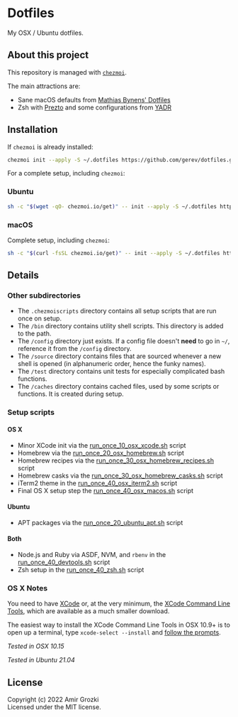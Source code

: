 # Dotfiles

My OSX / Ubuntu dotfiles.

## About this project

This repository is managed with [`chezmoi`](https://chezmoi.io).

The main attractions are:

- Sane macOS defaults from [Mathias Bynens' Dotfiles](https://github.com/mathiasbynens/dotfiles)
- Zsh with [Prezto](https://github.com/sorin-ionescu/prezto) and some configurations from [YADR](https://github.com/skwp/dotfiles)

## Installation

If `chezmoi` is already installed:

```sh
chezmoi init --apply -S ~/.dotfiles https://github.com/gerev/dotfiles.git
```

For a complete setup, including `chezmoi`:

### Ubuntu

```sh
sh -c "$(wget -qO- chezmoi.io/get)" -- init --apply -S ~/.dotfiles https://github.com/gerev/dotfiles.git
```

### macOS

Complete setup, including `chezmoi`:

```sh
sh -c "$(curl -fsSL chezmoi.io/get)" -- init --apply -S ~/.dotfiles https://github.com/gerev/dotfiles.git 
```

## Details

### Other subdirectories

* The `.chezmoiscripts` directory contains all setup scripts that are run once on setup.
* The `/bin` directory contains utility shell scripts. This directory is added to the path.
* The `/config` directory just exists. If a config file doesn't **need** to go in `~/`, reference it from the `/config` directory.
* The `/source` directory contains files that are sourced whenever a new shell is opened (in alphanumeric order, hence the funky names).
* The `/test` directory contains unit tests for especially complicated bash functions.
* The `/caches` directory contains cached files, used by some scripts or functions. It is created during setup.

### Setup scripts

#### OS X

* Minor XCode init via the [run_once_10_osx_xcode.sh](.chezmoiscripts/run_once_10_osx_xcode.sh.tmpl) script
* Homebrew via the [run_once_20_osx_homebrew.sh](.chezmoiscripts/run_once_20_osx_homebrew.sh.tmpl) script
* Homebrew recipes via the [run_once_30_osx_homebrew_recipes.sh](.chezmoiscripts/run_once_30_osx_homebrew_recipes.sh.tmpl) script
* Homebrew casks via the [run_once_30_osx_homebrew_casks.sh](.chezmoiscripts/run_once_30_osx_homebrew_casks.sh.tmpl) script
* iTerm2 theme in the [run_once_40_osx_iterm2.sh](.chezmoiscripts/run_once_40_osx_iterm2.sh.tmpl) script
* Final OS X setup step the [run_once_40_osx_macos.sh](.chezmoiscripts/run_once_40_osx_macos.sh.tmpl) script

#### Ubuntu
* APT packages via the [run_once_20_ubuntu_apt.sh](.chezmoiscripts/run_once_20_ubuntu_apt.sh.tmpl) script

#### Both
* Node.js and Ruby via ASDF, NVM, and `rbenv` in the [run_once_40_devtools.sh](.chezmoiscripts/run_once_40_devtools.sh.tmpl) script
* Zsh setup in the [run_once_40_zsh.sh](.chezmoiscripts/run_once_40_zsh.sh.tmpl) script

### OS X Notes

You need to have [XCode](https://developer.apple.com/downloads/index.action?=xcode) or, at the very minimum, the [XCode Command Line Tools](https://developer.apple.com/downloads/index.action?=command%20line%20tools), which are available as a much smaller download.

The easiest way to install the XCode Command Line Tools in OSX 10.9+ is to open up a terminal, type `xcode-select --install` and [follow the prompts](http://osxdaily.com/2014/02/12/install-command-line-tools-mac-os-x/).

_Tested in OSX 10.15_

_Tested in Ubuntu 21.04_

## License
Copyright (c) 2022 Amir Grozki  
Licensed under the MIT license.
